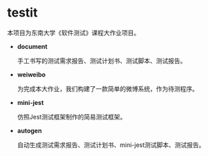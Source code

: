 # testit

本项目为东南大学《软件测试》课程大作业项目。

- **document**

  手工书写的测试需求报告、测试计划书、测试脚本、测试报告。

- **weiweibo**

  为完成本大作业，我们构建了一款简单的微博系统，作为待测程序。

- **mini-jest**

  仿照Jest测试框架制作的简易测试框架。

- **autogen**

  自动生成测试需求报告、测试计划书、mini-jest测试脚本、测试报告。